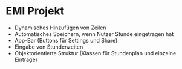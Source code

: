 EMI Projekt
===========

- Dynamisches Hinzufügen von Zeilen
- Automatisches Speichern, wenn Nutzer Stunde eingetragen hat
- App-Bar (Buttons für Settings und Share)
- Eingabe von Stundenzeiten
- Objektorientierte Struktur (Klassen für Stundenplan und einzelne Einträge)